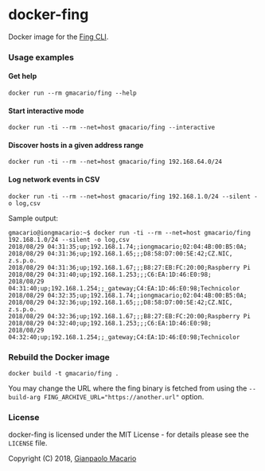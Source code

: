 # docker-fing

Docker image for the [Fing CLI](https://www.fing.io/fingkit-sdk-downloads/).

### Usage examples

#### Get help

```shell
docker run --rm gmacario/fing --help
```

#### Start interactive mode

```shell
docker run -ti --rm --net=host gmacario/fing --interactive
```

#### Discover hosts in a given address range

```shell
docker run -ti --rm --net=host gmacario/fing 192.168.64.0/24
```

#### Log network events in CSV

```shell
docker run -ti --rm --net=host gmacario/fing 192.168.1.0/24 --silent -o log,csv
```

Sample output:

```
gmacario@iongmacario:~$ docker run -ti --rm --net=host gmacario/fing 192.168.1.0/24 --silent -o log,csv
2018/08/29 04:31:35;up;192.168.1.74;;iongmacario;02:04:4B:00:B5:0A;
2018/08/29 04:31:36;up;192.168.1.65;;;D8:58:D7:00:5E:42;CZ.NIC, z.s.p.o.
2018/08/29 04:31:36;up;192.168.1.67;;;B8:27:EB:FC:20:00;Raspberry Pi
2018/08/29 04:31:40;up;192.168.1.253;;;C6:EA:1D:46:E0:98;
2018/08/29 04:31:40;up;192.168.1.254;;_gateway;C4:EA:1D:46:E0:98;Technicolor
2018/08/29 04:32:35;up;192.168.1.74;;iongmacario;02:04:4B:00:B5:0A;
2018/08/29 04:32:36;up;192.168.1.65;;;D8:58:D7:00:5E:42;CZ.NIC, z.s.p.o.
2018/08/29 04:32:36;up;192.168.1.67;;;B8:27:EB:FC:20:00;Raspberry Pi
2018/08/29 04:32:40;up;192.168.1.253;;;C6:EA:1D:46:E0:98;
2018/08/29 04:32:40;up;192.168.1.254;;_gateway;C4:EA:1D:46:E0:98;Technicolor
```

### Rebuild the Docker image

```shell
docker build -t gmacario/fing .
```

You may change the URL where the fing binary is fetched from
using the `--build-arg FING_ARCHIVE_URL="https://another.url"` option.

### License

docker-fing is licensed under the MIT License - for details please see the `LICENSE` file.

Copyright (C) 2018, [Gianpaolo Macario](http://gmacario.github.io/)

<!-- EOF -->
